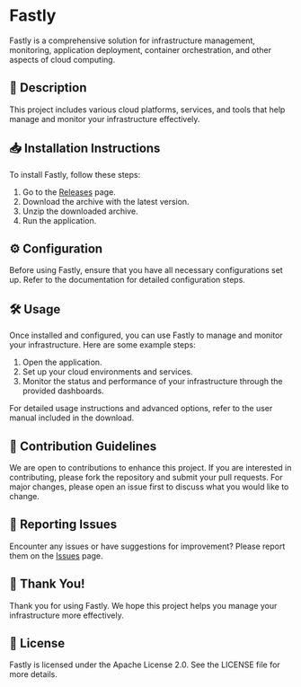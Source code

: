 # Fastly

Fastly is a comprehensive solution for infrastructure management, monitoring, application deployment, container orchestration, and other aspects of cloud computing.

## 📜 Description

This project includes various cloud platforms, services, and tools that help manage and monitor your infrastructure effectively.

## 📥 Installation Instructions

To install Fastly, follow these steps:

1. Go to the [Releases](../../releases) page.
2. Download the archive with the latest version.
3. Unzip the downloaded archive.
4. Run the application.

## ⚙️ Configuration

Before using Fastly, ensure that you have all necessary configurations set up. Refer to the documentation for detailed configuration steps.

## 🛠️ Usage

Once installed and configured, you can use Fastly to manage and monitor your infrastructure. Here are some example steps:

1. Open the application.
2. Set up your cloud environments and services.
3. Monitor the status and performance of your infrastructure through the provided dashboards.

For detailed usage instructions and advanced options, refer to the user manual included in the download.

## 🤝 Contribution Guidelines

We are open to contributions to enhance this project. If you are interested in contributing, please fork the repository and submit your pull requests. For major changes, please open an issue first to discuss what you would like to change.

## 🐞 Reporting Issues

Encounter any issues or have suggestions for improvement? Please report them on the [Issues](../../issues) page.

## 🌟 Thank You!

Thank you for using Fastly. We hope this project helps you manage your infrastructure more effectively.

## 📄 License

Fastly is licensed under the Apache License 2.0. See the LICENSE file for more details.

